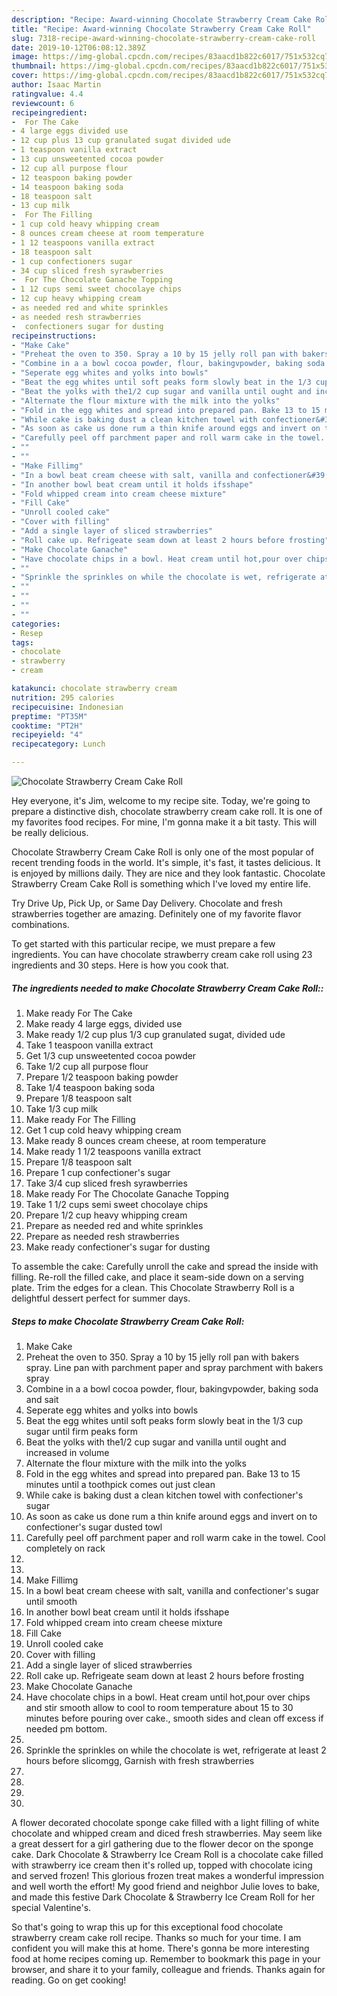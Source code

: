 ```yaml
---
description: "Recipe: Award-winning Chocolate Strawberry Cream Cake Roll"
title: "Recipe: Award-winning Chocolate Strawberry Cream Cake Roll"
slug: 7318-recipe-award-winning-chocolate-strawberry-cream-cake-roll
date: 2019-10-12T06:08:12.389Z
image: https://img-global.cpcdn.com/recipes/83aacd1b822c6017/751x532cq70/chocolate-strawberry-cream-cake-roll-recipe-main-photo.jpg
thumbnail: https://img-global.cpcdn.com/recipes/83aacd1b822c6017/751x532cq70/chocolate-strawberry-cream-cake-roll-recipe-main-photo.jpg
cover: https://img-global.cpcdn.com/recipes/83aacd1b822c6017/751x532cq70/chocolate-strawberry-cream-cake-roll-recipe-main-photo.jpg
author: Isaac Martin
ratingvalue: 4.4
reviewcount: 6
recipeingredient:
-  For The Cake
- 4 large eggs divided use
- 12 cup plus 13 cup granulated sugat divided ude
- 1 teaspoon vanilla extract
- 13 cup unsweetented cocoa powder
- 12 cup all purpose flour
- 12 teaspoon baking powder
- 14 teaspoon baking soda
- 18 teaspoon salt
- 13 cup milk
-  For The Filling
- 1 cup cold heavy whipping cream
- 8 ounces cream cheese at room temperature
- 1 12 teaspoons vanilla extract
- 18 teaspoon salt
- 1 cup confectioners sugar
- 34 cup sliced fresh syrawberries
-  For The Chocolate Ganache Topping
- 1 12 cups semi sweet chocolaye chips
- 12 cup heavy whipping cream
- as needed red and white sprinkles
- as needed resh strawberries
-  confectioners sugar for dusting
recipeinstructions:
- "Make Cake"
- "Preheat the oven to 350. Spray a 10 by 15 jelly roll pan with bakers spray. Line pan with parchment paper and spray parchment with bakers spray"
- "Combine in a a bowl cocoa powder, flour, bakingvpowder, baking soda and sait"
- "Seperate egg whites and yolks into bowls"
- "Beat the egg whites until soft peaks form slowly beat in the 1/3 cup sugar until firm peaks form"
- "Beat the yolks with the1/2 cup sugar and vanilla until ought and increased in volume"
- "Alternate the flour mixture with the milk into the yolks"
- "Fold in the egg whites and spread into prepared pan. Bake 13 to 15 minutes until a toothpick comes out just clean"
- "While cake is baking dust a clean kitchen towel with confectioner&#39;s sugar"
- "As soon as cake us done rum a thin knife around eggs and invert on to confectioner&#39;s sugar dusted towl"
- "Carefully peel off parchment paper and roll warm cake in the towel. Cool completely on rack"
- ""
- ""
- "Make Fillimg"
- "In a bowl beat cream cheese with salt, vanilla and confectioner&#39;s sugar until smooth"
- "In another bowl beat cream until it holds ifsshape"
- "Fold whipped cream into cream cheese mixture"
- "Fill Cake"
- "Unroll cooled cake"
- "Cover with filling"
- "Add a single layer of sliced strawberries"
- "Roll cake up. Refrigeate seam down at least 2 hours before frosting"
- "Make Chocolate Ganache"
- "Have chocolate chips in a bowl. Heat cream until hot,pour over chips and stir smooth allow to cool to room temperature about 15 to 30 minutes before pouring over cake., smooth sides and clean off excess if needed pm bottom."
- ""
- "Sprinkle the sprinkles on while the chocolate is wet, refrigerate at least 2 hours before slicomgg, Garnish with fresh strawberries"
- ""
- ""
- ""
- ""
categories:
- Resep
tags:
- chocolate
- strawberry
- cream

katakunci: chocolate strawberry cream
nutrition: 295 calories
recipecuisine: Indonesian
preptime: "PT35M"
cooktime: "PT2H"
recipeyield: "4"
recipecategory: Lunch

---
```



![Chocolate Strawberry Cream Cake Roll](https://img-global.cpcdn.com/recipes/83aacd1b822c6017/751x532cq70/chocolate-strawberry-cream-cake-roll-recipe-main-photo.jpg)

Hey everyone, it's Jim, welcome to my recipe site. Today, we're going to prepare a distinctive dish, chocolate strawberry cream cake roll. It is one of my favorites food recipes. For mine, I'm gonna make it a bit tasty. This will be really delicious.

Chocolate Strawberry Cream Cake Roll is only one of the most popular of recent trending foods in the world. It's simple, it's fast, it tastes delicious. It is enjoyed by millions daily. They are nice and they look fantastic. Chocolate Strawberry Cream Cake Roll is something which I've loved my entire life.

Try Drive Up, Pick Up, or Same Day Delivery. Chocolate and fresh strawberries together are amazing. Definitely one of my favorite flavor combinations.


To get started with this particular recipe, we must prepare a few ingredients. You can have chocolate strawberry cream cake roll using 23 ingredients and 30 steps. Here is how you cook that.

##### The ingredients needed to make Chocolate Strawberry Cream Cake Roll::

1. Make ready  For The Cake
1. Make ready 4 large eggs, divided use
1. Make ready 1/2 cup plus 1/3 cup granulated sugat, divided ude
1. Take 1 teaspoon vanilla extract
1. Get 1/3 cup unsweetented cocoa powder
1. Take 1/2 cup all purpose flour
1. Prepare 1/2 teaspoon baking powder
1. Take 1/4 teaspoon baking soda
1. Prepare 1/8 teaspoon salt
1. Take 1/3 cup milk
1. Make ready  For The Filling
1. Get 1 cup cold heavy whipping cream
1. Make ready 8 ounces cream cheese, at room temperature
1. Make ready 1 1/2 teaspoons vanilla extract
1. Prepare 1/8 teaspoon salt
1. Prepare 1 cup confectioner&#39;s sugar
1. Take 3/4 cup sliced fresh syrawberries
1. Make ready  For The Chocolate Ganache Topping
1. Take 1 1/2 cups semi sweet chocolaye chips
1. Prepare 1/2 cup heavy whipping cream
1. Prepare as needed red and white sprinkles
1. Prepare as needed resh strawberries
1. Make ready  confectioner&#39;s sugar for dusting


To assemble the cake: Carefully unroll the cake and spread the inside with filling. Re-roll the filled cake, and place it seam-side down on a serving plate. Trim the edges for a clean. This Chocolate Strawberry Roll is a delightful dessert perfect for summer days. 

##### Steps to make Chocolate Strawberry Cream Cake Roll:

1. Make Cake
1. Preheat the oven to 350. Spray a 10 by 15 jelly roll pan with bakers spray. Line pan with parchment paper and spray parchment with bakers spray
1. Combine in a a bowl cocoa powder, flour, bakingvpowder, baking soda and sait
1. Seperate egg whites and yolks into bowls
1. Beat the egg whites until soft peaks form slowly beat in the 1/3 cup sugar until firm peaks form
1. Beat the yolks with the1/2 cup sugar and vanilla until ought and increased in volume
1. Alternate the flour mixture with the milk into the yolks
1. Fold in the egg whites and spread into prepared pan. Bake 13 to 15 minutes until a toothpick comes out just clean
1. While cake is baking dust a clean kitchen towel with confectioner&#39;s sugar
1. As soon as cake us done rum a thin knife around eggs and invert on to confectioner&#39;s sugar dusted towl
1. Carefully peel off parchment paper and roll warm cake in the towel. Cool completely on rack
1. 
1. 
1. Make Fillimg
1. In a bowl beat cream cheese with salt, vanilla and confectioner&#39;s sugar until smooth
1. In another bowl beat cream until it holds ifsshape
1. Fold whipped cream into cream cheese mixture
1. Fill Cake
1. Unroll cooled cake
1. Cover with filling
1. Add a single layer of sliced strawberries
1. Roll cake up. Refrigeate seam down at least 2 hours before frosting
1. Make Chocolate Ganache
1. Have chocolate chips in a bowl. Heat cream until hot,pour over chips and stir smooth allow to cool to room temperature about 15 to 30 minutes before pouring over cake., smooth sides and clean off excess if needed pm bottom.
1. 
1. Sprinkle the sprinkles on while the chocolate is wet, refrigerate at least 2 hours before slicomgg, Garnish with fresh strawberries
1. 
1. 
1. 
1. 


A flower decorated chocolate sponge cake filled with a light filling of white chocolate and whipped cream and diced fresh strawberries. May seem like a great dessert for a girl gathering due to the flower decor on the sponge cake. Dark Chocolate &amp; Strawberry Ice Cream Roll is a chocolate cake filled with strawberry ice cream then it&#39;s rolled up, topped with chocolate icing and served frozen! This glorious frozen treat makes a wonderful impression and well worth the effort! My good friend and neighbor Julie loves to bake, and made this festive Dark Chocolate &amp; Strawberry Ice Cream Roll for her special Valentine&#39;s. 

So that's going to wrap this up for this exceptional food chocolate strawberry cream cake roll recipe. Thanks so much for your time. I am confident you will make this at home. There's gonna be more interesting food at home recipes coming up. Remember to bookmark this page in your browser, and share it to your family, colleague and friends. Thanks again for reading. Go on get cooking!
